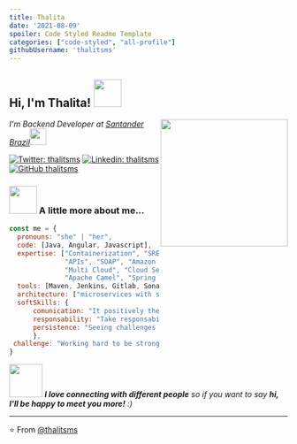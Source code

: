 ```yaml
---
title: Thalita
date: '2021-08-09'
spoiler: Code Styled Readme Template
categories: ["code-styled", "all-profile"]
githubUsername: 'thalitsms'
---
```


<h2> Hi, I'm Thalita! <img src="https://media.giphy.com/media/mGcNjsfWAjY5AEZNw6/giphy.gif" width="50"></h2>
<img align='right' src="https://media.giphy.com/media/Cglm3JaOZFSOFYx1qY/giphy.gif?cid=ecf05e47ln5lh9uic770g3ykmzpohiya1g0buaq8x1r69rz8&rid=giphy.gif&ct=g.gif" width="230">
<p><em>I'm Backend Developer at <a href="https://www.santander.com.br">Santander Brazil</a><img src="https://media.giphy.com/media/WUlplcMpOCEmTGBtBW/giphy.gif" width="30"> 
</em></p>

[![Twitter: thalitsms](https://img.shields.io/twitter/follow/thalitsms?style=social)](https://twitter.com/thalitsms)
[![Linkedin: thalitsms](https://img.shields.io/badge/-thalitsms-blue?style=flat-square&logo=Linkedin&logoColor=white&link=https://www.linkedin.com/in/thalitsms/)](https://www.linkedin.com/in/thalitsms/)
[![GitHub thalitsms](https://img.shields.io/github/followers/thaiane?label=follow&style=social)](https://github.com/Thaiane)


### <img src="https://media.giphy.com/media/VgCDAzcKvsR6OM0uWg/giphy.gif" width="50"> A little more about me...  

```javascript
const me = {
  pronouns: "she" | "her",
  code: [Java, Angular, Javascript],
  expertise: ["Containerization", "SRE (Site Reliability Engineering)", 
              "APIs", "SOAP", "Amazon RDS", "PostgreSQL", "Microservices", 
              "Multi Cloud", "Cloud Services (Openshift)", "DevSecOps", 
              "Apache Camel", "Spring Batch"],
  tools: [Maven, Jenkins, Gitlab, Sonar, Fortify, Artifactory, Jira, Confluence, ServiceNow],
  architecture: ["microservices with spring boot", "event-driven", "design system pattern"],
  softSkills: {
      comunication: "It positively the success of a conversation as much as the speakers.",
      responsability: "Take responsability, work hard, keep commitmentes, and make no excuses.",
      persistence: "Seeing challenges as something I can overcome."
      },
 challenge: "Working hard to be strong and influential in bringing more women into IT with lots of knowledge and empathy."
}

```

<img src="https://media.giphy.com/media/LnQjpWaON8nhr21vNW/giphy.gif" width="60"> <em><b>I love connecting with different people</b> so if you want to say <b>hi, I'll be happy to meet you more!</b> :)</em>

---

⭐️ From [@thalitsms](https://github.com/thalitsms)
